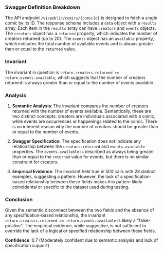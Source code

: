 ### Swagger Definition Breakdown

The API endpoint `/v1/public/comics/{comicId}` is designed to fetch a single comic by its ID. The response schema includes a `data` object with a `results` array. Each item in the `results` array can have `creators` and `events` objects. The `creators` object has a `returned` property, which indicates the number of creators returned (up to 20). The `events` object has an `available` property, which indicates the total number of available events and is always greater than or equal to the `returned` value.

### Invariant

The invariant in question is `return.creators.returned >= return.events.available`, which suggests that the number of creators returned is always greater than or equal to the number of events available.

### Analysis

1. **Semantic Analysis**: The invariant compares the number of creators returned with the number of events available. Semantically, these are two distinct concepts: creators are individuals associated with a comic, while events are occurrences or happenings related to the comic. There is no inherent reason why the number of creators should be greater than or equal to the number of events.

2. **Swagger Specification**: The specification does not indicate any relationship between the `creators.returned` and `events.available` properties. The `events.available` is described as always being greater than or equal to the `returned` value for events, but there is no similar constraint for creators.

3. **Empirical Evidence**: The invariant held true in 500 calls with 28 distinct examples, suggesting a pattern. However, the lack of a specification-based relationship between these fields makes this pattern likely coincidental or specific to the dataset used during testing.

### Conclusion

Given the semantic disconnect between the two fields and the absence of any specification-based relationship, the invariant `return.creators.returned >= return.events.available` is likely a "false-positive". The empirical evidence, while suggestive, is not sufficient to override the lack of a logical or specified relationship between these fields.

**Confidence**: 0.7 (Moderately confident due to semantic analysis and lack of specification support)

